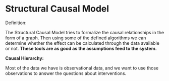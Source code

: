 # Structural Causal Model

Definition:



The Structural Causal Model tries to formalize the causal relationships in the form of a graph. Then using some of the defined algorithms we can determine whether the effect can be calculated through the data available or not. **These tools are as good as the assumptions feed to the system.** 

**Causal Hierarchy:**

Most of the data we have is observational data, and we want to use those observations to answer the questions about interventions. 


